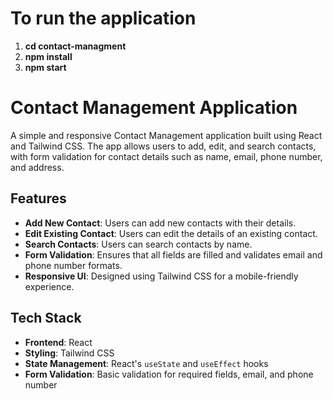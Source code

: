 # To run the application

1) **cd contact-managment**
2) **npm install**
3) **npm start**


# Contact Management Application

A simple and responsive Contact Management application built using React and Tailwind CSS. The app allows users to add, edit, and search contacts, with form validation for contact details such as name, email, phone number, and address.

## Features

- **Add New Contact**: Users can add new contacts with their details.
- **Edit Existing Contact**: Users can edit the details of an existing contact.
- **Search Contacts**: Users can search contacts by name.
- **Form Validation**: Ensures that all fields are filled and validates email and phone number formats.
- **Responsive UI**: Designed using Tailwind CSS for a mobile-friendly experience.

## Tech Stack

- **Frontend**: React
- **Styling**: Tailwind CSS
- **State Management**: React's `useState` and `useEffect` hooks
- **Form Validation**: Basic validation for required fields, email, and phone number


